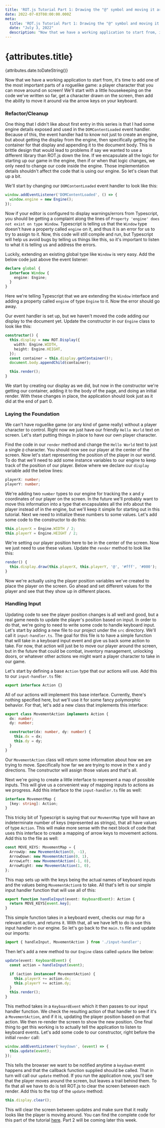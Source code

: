 ```yaml
---
title: 'ROT.js Tutorial Part 1: Drawing the "@" symbol and moving it around'
date: 2022-07-03T08:00:00.000Z
meta:
  title: 'ROT.js Tutorial Part 1: Drawing the "@" symbol and moving it around'
  date: "July 3, 2022"
  description: "Now that we have a working application to start from, it's time to add one of the most important parts of a roguelike game: a player character that you can move around on screen! We'll start with a little housekeeping on the code we've written so far, get a character drawn on the screen, then add the ability to move it around via the arrow keys on your keyboard."
---
```


# {attributes.title}
{attributes.date.toDateString()}

Now that we have a working application to start from, it's time to add one of the most important parts of a roguelike
game: a player character that you can move around on screen! We'll start with a little housekeeping on the code we've
written so far, get a character drawn on the screen, then add the ability to move it around via the arrow keys on 
your keyboard.

### Refactor/Cleanup

One thing that I didn't like about first entry in this series is that I had some engine details exposed and used
in the `DOMContentLoaded` event handler. Because of this, the event handler had to know not just to create an engine,
but about getting the display from the engine, then specifically getting the container for that display and appending
it to the document body. This is brittle design that would lead to problems if say we wanted to use a different library
than ROT.js down the line. If we encapsulate all the logic for starting up our game in the engine, then if or when that
logic changes, we only need to change our code inside the engine. Those implementation details shouldn't affect the code
that is using our engine. So let's clean that up a bit. 

We'll start by changing our `DOMContentLoaded` event handler to look like this:

```typescript
window.addEventListener('DOMContentLoaded', () => {
  window.engine = new Engine();
});
```

Now if your editor is configured to display warnings/errors from Typescript, you should be getting a complaint along the
lines of `Property 'engine' does not exist on type Window`. Typescript is telling us that the `Window` type doesn't
have a property called `engine` on it, and thus it is an error for us to try to assign to it. Now, this code will still
compile and run, but Typescript will help us avoid bugs by telling us things like this, so it's important to listen to
what it is telling us and address the errors. 

Luckily, extending an existing global type like `Window` is very easy. Add the below code just above the event listener:

```typescript
declare global {
  interface Window {
    engine: Engine;
  }
}
```

Here we're telling Typescript that we are extending the `Window` interface and adding a property called `engine` of type
`Engine` to it. Now the error should go away.

Our event handler is set up, but we haven't moved the code adding our display to the document yet. Update the constructor
in our `Engine` class to look like this:

```typescript
constructor() {
  this.display = new ROT.Display({
    width: Engine.WIDTH,
    height: Engine.HEIGHT,
  });
  const container = this.display.getContainer()!;
  document.body.appendChild(container);

  this.render();
}
```

We start by creating our display as we did, but now in the constructor we're getting our container, adding it to the body
of the page, and doing an initial render. With these changes in place, the application should look just as it did at the 
end of part 0. 

### Laying the Foundation

We can't have roguelike game (or any kind of game really) without a player character to control. Right now we just have
our friendly `Hello World` text on screen. Let's start putting things in place to have our own player character. 

Find the code in our `render` method and change the `Hello World` text to just a single `@` character. You should now see
our player at the center of the screen. Now let's start representing the position of the player in our world. To do that
we'll need to add some instance variables to our engine to keep track of the position of our player. Below where we 
declare our `display` variable add the below lines:

```typescript
playerX: number;
playerY: number;
```

We're adding two `number` types to our engine for tracking the x and y coordinates of our player on the screen. In the
future we'll probably want to move this information into a type that encapsulates all the info about the player instead
of in the engine, but we'll keep it simple for starting out in this tutorial. Next we
need to initialize these numbers to some values. Let's add some code to the constructor to do this:

```typescript
this.playerX = Engine.WIDTH / 2;
this.playerY = Engine.HEIGHT / 2;
```

We're setting our player position here to be in the center of the screen. Now we just need to use these values. Update
the `render` method to look like this:

```typescript
render() {
  this.display.draw(this.playerX, this.playerY, '@', '#fff', '#000');
}
```

Now we're actually using the player position variables we've created to place the player on the screen. Go ahead and 
set different values for the player and see that they show up in different places. 

### Handling Input

Updating code to see the player position changes is all well and good, but a real game needs to update the player's 
position based on input. In order to do that, we're going to need to write some code to handle keyboard input. Let's 
start by adding a new file to our project under the `src` directory. We'll call it `input-handler.ts`. The goal for 
this file is to have a simple function that will take in a keyboard input event and give us back some action to take.
For now, that action will just be to move our player around the screen, but in the future that could be combat, 
inventory management, unlocking doors, or whatever other actions we might want a player character to take in our game.

Let's start by defining a base `Action` type that our actions will use. Add this to our `input-handler.ts` file:

```typescript
export interface Action {}
```

All of our actions will implement this base interface. Currently, there's nothing specified here, but we'll use it for
some fancy polymorphic behavior. For that, let's add a new class that implements this interface:

```typescript
export class MovementAction implements Action {
  dx: number;
  dy: number;

  constructor(dx: number, dy: number) {
    this.dx = dx;
    this.dy = dy;
  }
}
```

Our `MovementAction` class will return some information about how we are trying to move. Specifically how far we are 
trying to move in the x and y directions. The constructor will assign those values and that's all. 

Next we're going to create a little interface to represent a map of possible inputs. This will give us a convenient
way of mapping inputs to actions as we progress. Add this interface to the `input-handler.ts` file as well:

```typescript
interface MovementMap {
  [key: string]: Action;
}
```

This tricky bit of Typescript is saying that our `MovmentMap` type will have an indeterminate number of keys (represented
as strings), that all have values of type `Action`. This will make more sense with the next block of code that uses this
interface to create a mapping of arrow keys to movement actions. Add this to the file as well:

```typescript
const MOVE_KEYS: MovementMap = {
  ArrowUp: new MovementAction(0, -1),
  ArrowDown: new MovementAction(0, 1),
  ArrowLeft: new MovementAction(-1, 0),
  ArrowRight: new MovementAction(1, 0),
};
```

This map sets up with the keys being the actual names of keyboard inputs and the values being `MovementAction`s to take.
All that's left is our simple input handler function that will use all of this:

```typescript
export function handleInput(event: KeyboardEvent): Action {
  return MOVE_KEYS[event.key];
}
```

This simple function takes in a keyboard event, checks our map for a relevant action, and returns it. With that, all we
have left to do is use this input handler in our engine. So let's go back to the `main.ts` file and update our imports:

```typescript
import { handleInput, MovementAction } from './input-handler';
```

Then let's add a new method to our `Engine` class called `update` like below:

```typescript
update(event: KeyboardEvent) {
  const action = handleInput(event);

  if (action instanceof MovementAction) {
    this.playerX += action.dx;
    this.playerY += action.dy;
  }
  this.render();
}
```

This method takes in a `KeyboardEvent` which it then passes to our input handler function. We check the resulting action
of that handler to see if it's a `MovementAction`, and if it is, updating the player position based on that action. We 
then re-render the screen to show the new position. One final thing to get this working is to actually tell the application
to listen to keyboard events. Let's add some code to our constructor, right before the initial `render` call:

```typescript
window.addEventListener('keydown', (event) => {
  this.update(event);
});
```

This tells the browser we want to be notified anytime a `keydown` event happens and that the callback function supplied
should be called. That in turn will call our `update` method. If you run the application now, you'll see that the player
moves around the screen, but leaves a trail behind them. To fix that all we have to do is tell ROT.js to clear the screen
between each render. Add this to the top of the `update` method:

```typescript
this.display.clear();
```

This will clear the screen between updates and make sure that it really looks like the player is moving around. You can
find the complete code for this part of the tutorial [here](https://github.com/bodiddlie/js-rogue-tutorial/tree/Part1-fix).
Part 2 will be coming later this week.